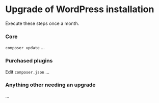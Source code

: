 # Upgrade of WordPress installation

Execute these steps once a month.

### Core

`composer update` ...

### Purchased plugins

Edit `composer.json` ...

### Anything other needing an upgrade

...
